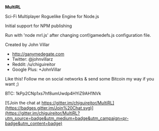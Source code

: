 **MultiRL**

Sci-Fi Multiplayer Roguelike Engine for Node.js

Initial support for NPM publishing

Run with 'node mrl.js' after changing conf/gamedefs.js configuration file.

Created by John Villar
 * http://ganymedegate.com
 * Twitter: @johnvillarz
 * Reddit: /u/chiguireitor
 * Google Plus: +JohnVillar

Like this! Follow me on social networks & send some Bitcoin my way if you want ;)

BTC: 1kPp2CNp1xs7hf8umUwdp4HYiZ9AH1NVk

[![Join the chat at https://gitter.im/chiguireitor/MultiRL](https://badges.gitter.im/Join%20Chat.svg)](https://gitter.im/chiguireitor/MultiRL?utm_source=badge&utm_medium=badge&utm_campaign=pr-badge&utm_content=badge)